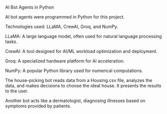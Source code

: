 AI Bot Agents in Python

AI bot agents were programmed in Python for this project.

Technologies used: LLaMA, CrewAI, Groq, and NumPy.

LLaMA: A large language model, often used for natural language processing tasks.

CrewAI: A tool designed for AI/ML workload optimization and deployment.

Groq: A specialized hardware platform for AI acceleration.

NumPy: A popular Python library used for numerical computations.

The house-picking bot reads data from a Housing.csv file, analyzes the data, and makes decisions to choose the ideal house. It presents the results to the user.


Another bot acts like a dermatologist, diagnosing illnesses based on symptoms provided by patients.
